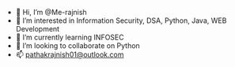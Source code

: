 - 👋 Hi, I’m @Me-rajnish
- 👀 I’m interested in Information Security, DSA, Python, Java, WEB Development
- 🌱 I’m currently learning INFOSEC
- 💞️ I’m looking to collaborate on Python
- 📫 pathakrajnish01@outlook.com

<!---
Me-rajnish/Me-rajnish is a ✨ special ✨ repository because its `README.md` (this file) appears on your GitHub profile.
You can click the Preview link to take a look at your changes.
--->
